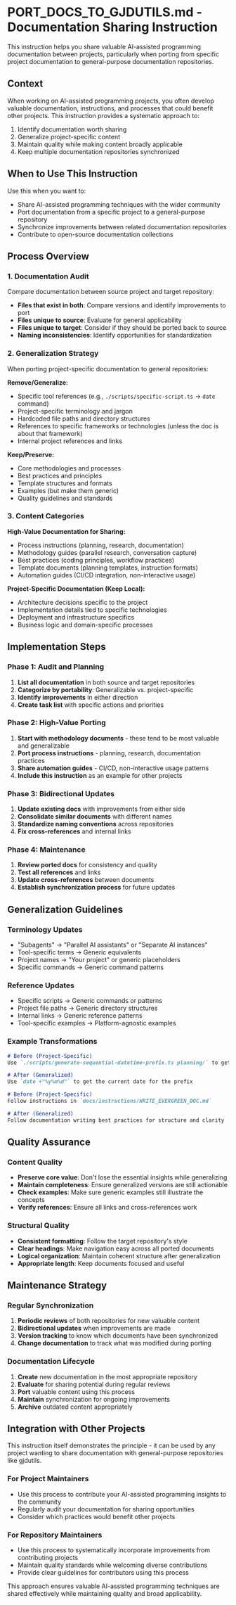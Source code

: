 # PORT_DOCS_TO_GJDUTILS.md - Documentation Sharing Instruction

This instruction helps you share valuable AI-assisted programming documentation between projects, particularly when porting from specific project documentation to general-purpose documentation repositories.

## Context

When working on AI-assisted programming projects, you often develop valuable documentation, instructions, and processes that could benefit other projects. This instruction provides a systematic approach to:

1. Identify documentation worth sharing
2. Generalize project-specific content
3. Maintain quality while making content broadly applicable
4. Keep multiple documentation repositories synchronized

## When to Use This Instruction

Use this when you want to:
- Share AI-assisted programming techniques with the wider community
- Port documentation from a specific project to a general-purpose repository
- Synchronize improvements between related documentation repositories
- Contribute to open-source documentation collections

## Process Overview

### 1. Documentation Audit
Compare documentation between source project and target repository:
- **Files that exist in both**: Compare versions and identify improvements to port
- **Files unique to source**: Evaluate for general applicability
- **Files unique to target**: Consider if they should be ported back to source
- **Naming inconsistencies**: Identify opportunities for standardization

### 2. Generalization Strategy
When porting project-specific documentation to general repositories:

**Remove/Generalize:**
- Specific tool references (e.g., `./scripts/specific-script.ts` → `date` command)
- Project-specific terminology and jargon
- Hardcoded file paths and directory structures
- References to specific frameworks or technologies (unless the doc is about that framework)
- Internal project references and links

**Keep/Preserve:**
- Core methodologies and processes
- Best practices and principles
- Template structures and formats
- Examples (but make them generic)
- Quality guidelines and standards

### 3. Content Categories

**High-Value Documentation for Sharing:**
- Process instructions (planning, research, documentation)
- Methodology guides (parallel research, conversation capture)
- Best practices (coding principles, workflow practices)
- Template documents (planning templates, instruction formats)
- Automation guides (CI/CD integration, non-interactive usage)

**Project-Specific Documentation (Keep Local):**
- Architecture decisions specific to the project
- Implementation details tied to specific technologies
- Deployment and infrastructure specifics
- Business logic and domain-specific processes

## Implementation Steps

### Phase 1: Audit and Planning
1. **List all documentation** in both source and target repositories
2. **Categorize by portability**: Generalizable vs. project-specific
3. **Identify improvements** in either direction
4. **Create task list** with specific actions and priorities

### Phase 2: High-Value Porting
1. **Start with methodology documents** - these tend to be most valuable and generalizable
2. **Port process instructions** - planning, research, documentation practices
3. **Share automation guides** - CI/CD, non-interactive usage patterns
4. **Include this instruction** as an example for other projects

### Phase 3: Bidirectional Updates
1. **Update existing docs** with improvements from either side
2. **Consolidate similar documents** with different names
3. **Standardize naming conventions** across repositories
4. **Fix cross-references** and internal links

### Phase 4: Maintenance
1. **Review ported docs** for consistency and quality
2. **Test all references** and links
3. **Update cross-references** between documents
4. **Establish synchronization process** for future updates

## Generalization Guidelines

### Terminology Updates
- "Subagents" → "Parallel AI assistants" or "Separate AI instances"
- Tool-specific terms → Generic equivalents
- Project names → "Your project" or generic placeholders
- Specific commands → Generic command patterns

### Reference Updates
- Specific scripts → Generic commands or patterns
- Project file paths → Generic directory structures
- Internal links → Generic reference patterns
- Tool-specific examples → Platform-agnostic examples

### Example Transformations
```markdown
# Before (Project-Specific)
Use `./scripts/generate-sequential-datetime-prefix.ts planning/` to get the date prefix

# After (Generalized)  
Use `date +"%y%m%d"` to get the current date for the prefix
```

```markdown
# Before (Project-Specific)
Follow instructions in `docs/instructions/WRITE_EVERGREEN_DOC.md`

# After (Generalized)
Follow documentation writing best practices for structure and clarity
```

## Quality Assurance

### Content Quality
- **Preserve core value**: Don't lose the essential insights while generalizing
- **Maintain completeness**: Ensure generalized versions are still actionable
- **Check examples**: Make sure generic examples still illustrate the concepts
- **Verify references**: Ensure all links and cross-references work

### Structural Quality
- **Consistent formatting**: Follow the target repository's style
- **Clear headings**: Make navigation easy across all ported documents
- **Logical organization**: Maintain coherent structure after generalization
- **Appropriate length**: Keep documents focused and useful

## Maintenance Strategy

### Regular Synchronization
1. **Periodic reviews** of both repositories for new valuable content
2. **Bidirectional updates** when improvements are made
3. **Version tracking** to know which documents have been synchronized
4. **Change documentation** to track what was modified during porting

### Documentation Lifecycle
1. **Create** new documentation in the most appropriate repository
2. **Evaluate** for sharing potential during regular reviews
3. **Port** valuable content using this process
4. **Maintain** synchronization for ongoing improvements
5. **Archive** outdated content appropriately

## Integration with Other Projects

This instruction itself demonstrates the principle - it can be used by any project wanting to share documentation with general-purpose repositories like gjdutils.

### For Project Maintainers
- Use this process to contribute your AI-assisted programming insights to the community
- Regularly audit your documentation for sharing opportunities
- Consider which practices would benefit other projects

### For Repository Maintainers
- Use this process to systematically incorporate improvements from contributing projects
- Maintain quality standards while welcoming diverse contributions
- Provide clear guidelines for contributors using this process

This approach ensures valuable AI-assisted programming techniques are shared effectively while maintaining quality and broad applicability.